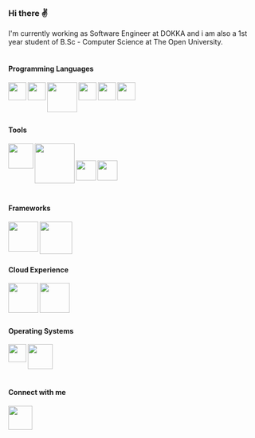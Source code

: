 
### Hi there ✌️

I'm currently working as Software Engineer at DOKKA and i am also a 1st year student of B.Sc - Computer Science at The Open University.
<br></br>


#### Programming Languages

<img align="left" width="36px" src="https://user-images.githubusercontent.com/57855070/98301894-33521300-1fc4-11eb-860e-f06c2a2e9dce.png"/>
<img align="left" width="36px" src="https://cdn3.iconfinder.com/data/icons/logos-and-brands-adobe/512/267_Python-512.png"/>
<img align="left" width="60px" src="https://cdn.worldvectorlogo.com/logos/mysql.svg"/>
<img align="left" width="36px" src="https://cdn.iconscout.com/icon/free/png-512/c-programming-569564.png"/>
<img align="left" width="36px" src="https://cdn.worldvectorlogo.com/logos/c--4.svg"/>
<img align="left" width="36px" src="https://hackr.io/tutorials/assembly-language/logo-assembly-language.svg?ver=1603208610"/>
<br></br>
<br></br>

#### Tools

<img align="left" width="50px" src="https://www.centerity.com/wp-content/uploads/2019/11/docker_facebook_share.png"/>
<img align="left" width="80px" src="https://miro.medium.com/max/4000/1*lzzowv9Cml3k8h7cfzbwiA.png"/>
<br></br>
<img align="left" width="40px" src="https://user-images.githubusercontent.com/57855070/98332575-94e7a100-2007-11eb-9c2b-81ad2d1d04f1.png"/>
<img align="left" width="40px" src="https://user-images.githubusercontent.com/57855070/98332622-ad57bb80-2007-11eb-8ecb-9bd68aefeef6.png"/> 
<br></br>
<br></br>


#### Frameworks
<img align="left" width="60px" src="https://cdn.freebiesupply.com/logos/thumbs/2x/flask-logo.png"/>
<img align="left" width="65px" src="https://cdn.iconscout.com/icon/free/png-512/django-2-282855.png"/>
<br></br>
<br></br>


#### Cloud Experience
<img align="left" width="60px" src="https://image.flaticon.com/icons/png/512/873/873107.png"/>
<img align="left" width="60px" src="https://cdn.appythings.nl/wp-content/uploads/2018/06/aws-logo-icon-PNG-Transparent-Background.png"/>
<br></br>
<br></br>


#### Operating Systems
<img align="left" width="36px" src="https://user-images.githubusercontent.com/57855070/100354935-92220f80-2ff9-11eb-8d48-a4c3cc1e3a9b.png"/>
<img align="left" width="50px" src="https://user-images.githubusercontent.com/57855070/100348648-db6d6180-2fef-11eb-8fea-e75047e57b3c.png"/>
<br></br>
<br></br>


#### Connect with me

[<img align="left" width="48px" src="https://user-images.githubusercontent.com/57855070/98333031-8fd72180-2008-11eb-96ce-cc86e185889c.png"/>][linkedin]

[linkedin]: https://www.linkedin.com/in/yanivakiva/
